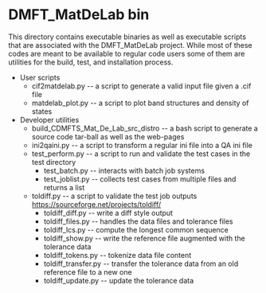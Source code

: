 # DMFT_MatDeLab bin

This directory contains executable binaries as well as executable scripts 
that are associated with the DMFT_MatDeLab project. While most of these
codes are meant to be available to regular code users some of them are
utilities for the build, test, and installation process.

- User scripts
  - cif2matdelab.py -- a script to generate a valid input file given a .cif file
  - matdelab_plot.py -- a script to plot band structures and density of states
- Developer utilities
  - build_CDMFTS_Mat_De_Lab_src_distro -- a bash script to generate a source code tar-ball as well as the web-pages
  - ini2qaini.py -- a script to transform a regular ini file into a QA ini file
  - test_perform.py -- a script to run and validate the test cases in the test directory
    - test_batch.py -- interacts with batch job systems
    - test_joblist.py -- collects test cases from multiple files and returns a list
  - toldiff.py -- a script to validate the test job outputs <https://sourceforge.net/projects/toldiff/>
    - toldiff_diff.py -- write a diff style output
    - toldiff_files.py -- handles the data files and tolerance files
    - toldiff_lcs.py -- compute the longest common sequence
    - toldiff_show.py -- write the reference file augmented with the tolerance data
    - toldiff_tokens.py -- tokenize data file content
    - toldiff_transfer.py -- transfer the tolerance data from an old reference file to a new one
    - toldiff_update.py -- update the tolerance data
    

